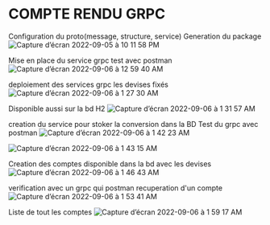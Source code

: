 # COMPTE RENDU GRPC
Configuration du proto(message, structure, service) Generation du package
![Capture d’écran 2022-09-05 à 10 11 58 PM](https://user-images.githubusercontent.com/102439475/188512827-d86d967b-5625-4e96-b717-b6dfc8badef5.png)

Mise en place du service grpc test avec postman
![Capture d’écran 2022-09-06 à 12 59 40 AM](https://user-images.githubusercontent.com/102439475/188522025-3737497a-9069-46d2-b887-3e2343314339.png)

deploiement des services grpc les devises fixés
![Capture d’écran 2022-09-06 à 1 27 30 AM](https://user-images.githubusercontent.com/102439475/188523495-77d9b8c0-d4fe-47d5-a37b-912f8ee9ee19.png)

 Disponible aussi sur la bd H2
 ![Capture d’écran 2022-09-06 à 1 31 57 AM](https://user-images.githubusercontent.com/102439475/188523840-d3d06829-2d12-47cb-b116-c2cbad676327.png)

creation du service pour stoker la conversion dans la BD
Test du grpc avec postman
![Capture d’écran 2022-09-06 à 1 42 23 AM](https://user-images.githubusercontent.com/102439475/188524440-6e15075a-8615-4f84-8073-7a797e34bb61.png)

![Capture d’écran 2022-09-06 à 1 43 15 AM](https://user-images.githubusercontent.com/102439475/188524511-cea6482e-eb39-44d4-be58-15703951761b.png)

Creation des comptes disponible dans la bd avec les devises
![Capture d’écran 2022-09-06 à 1 46 43 AM](https://user-images.githubusercontent.com/102439475/188524762-41ee5897-c965-4de6-99ed-9709ab2e2014.png)

verification avec un grpc qui postman recuperation d'un compte
![Capture d’écran 2022-09-06 à 1 53 41 AM](https://user-images.githubusercontent.com/102439475/188525230-6eccb217-cbe1-4204-a532-8801bb4957df.png)

Liste de tout les comptes
![Capture d’écran 2022-09-06 à 1 59 17 AM](https://user-images.githubusercontent.com/102439475/188525649-08a5fc63-1880-46f4-80a1-226adb36cf3d.png)
